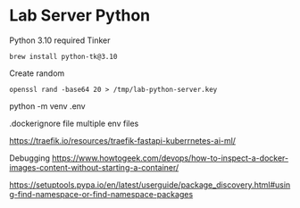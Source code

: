 # Lab Server Python

Python 3.10 required Tinker
```
brew install python-tk@3.10
```

Create random
```
openssl rand -base64 20 > /tmp/lab-python-server.key
```

python -m venv .env

.dockerignore file
multiple env files


https://traefik.io/resources/traefik-fastapi-kuberrnetes-ai-ml/

Debugging
https://www.howtogeek.com/devops/how-to-inspect-a-docker-images-content-without-starting-a-container/


https://setuptools.pypa.io/en/latest/userguide/package_discovery.html#using-find-namespace-or-find-namespace-packages